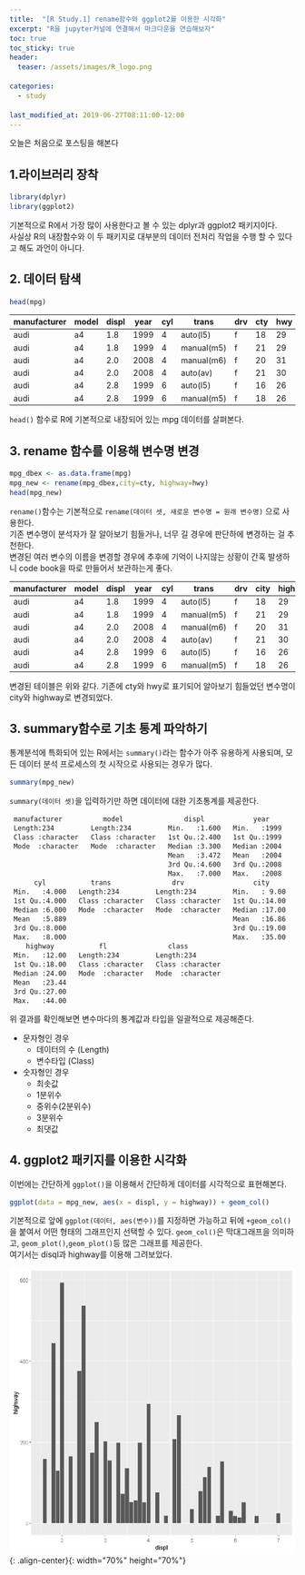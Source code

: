 ```yaml
---
title:  "[R Study.1] rename함수와 ggplot2를 이용한 시각화"
excerpt: "R을 jupyter커널에 연결해서 마크다운을 연습해보자"
toc: true
toc_sticky: true
header:
  teaser: /assets/images/R_logo.png

categories:
  - study

last_modified_at: 2019-06-27T08:11:00-12:00
---
```


오늘은 처음으로 포스팅을 해본다  

## 1.라이브러리 장착  


```R
library(dplyr)
library(ggplot2)
```
기본적으로 R에서 가장 많이 사용한다고 볼 수 있는 dplyr과 ggplot2 패키지이다.  
사실상 R의 내장함수와 이 두 패키지로 대부분의 데이터 전처리 작업을 수행 할 수 있다고 해도 과언이 아니다.  


## 2. 데이터 탐색  
```R
head(mpg)
```

<table>  
<thead><tr><th scope="col">manufacturer</th><th scope="col">model</th><th scope="col">displ</th><th scope="col">year</th><th scope="col">cyl</th><th scope="col">trans</th><th scope="col">drv</th><th scope="col">cty</th><th scope="col">hwy</th><th scope="col">fl</th><th scope="col">class</th></tr></thead>
<tbody>
	<tr><td>audi      </td><td>a4        </td><td>1.8       </td><td>1999      </td><td>4         </td><td>auto(l5)  </td><td>f         </td><td>18        </td><td>29        </td><td>p         </td><td>compact   </td></tr>
	<tr><td>audi      </td><td>a4        </td><td>1.8       </td><td>1999      </td><td>4         </td><td>manual(m5)</td><td>f         </td><td>21        </td><td>29        </td><td>p         </td><td>compact   </td></tr>
	<tr><td>audi      </td><td>a4        </td><td>2.0       </td><td>2008      </td><td>4         </td><td>manual(m6)</td><td>f         </td><td>20        </td><td>31        </td><td>p         </td><td>compact   </td></tr>
	<tr><td>audi      </td><td>a4        </td><td>2.0       </td><td>2008      </td><td>4         </td><td>auto(av)  </td><td>f         </td><td>21        </td><td>30        </td><td>p         </td><td>compact   </td></tr>
	<tr><td>audi      </td><td>a4        </td><td>2.8       </td><td>1999      </td><td>6         </td><td>auto(l5)  </td><td>f         </td><td>16        </td><td>26        </td><td>p         </td><td>compact   </td></tr>
	<tr><td>audi      </td><td>a4        </td><td>2.8       </td><td>1999      </td><td>6         </td><td>manual(m5)</td><td>f         </td><td>18        </td><td>26        </td><td>p         </td><td>compact   </td></tr>
</tbody>
</table>


```head()``` 함수로 R에 기본적으로 내장되어 있는 mpg 데이터를 살펴본다.  

## 3. rename 함수를 이용해 변수명 변경  

```R
mpg_dbex <- as.data.frame(mpg)
mpg_new <- rename(mpg_dbex,city=cty, highway=hwy)
head(mpg_new)
```
```rename()```함수는 기본적으로 ```rename(데이터 셋, 새로운 변수명 = 원래 변수명)``` 으로 사용한다.  
기존 변수명이 분석자가 잘 알아보기 힘들거나, 너무 길 경우에 판단하에 변경하는 걸 추천한다.  
변경된 여러 변수의 이름을 변경할 경우에 추후에 기억이 나지않는 상황이 간혹 발생하니 code book을 따로 만들어서 보관하는게 좋다.  

<table>
<thead><tr><th scope="col">manufacturer</th><th scope="col">model</th><th scope="col">displ</th><th scope="col">year</th><th scope="col">cyl</th><th scope="col">trans</th><th scope="col">drv</th><th scope="col">city</th><th scope="col">highway</th><th scope="col">fl</th><th scope="col">class</th></tr></thead>
<tbody>
	<tr><td>audi      </td><td>a4        </td><td>1.8       </td><td>1999      </td><td>4         </td><td>auto(l5)  </td><td>f         </td><td>18        </td><td>29        </td><td>p         </td><td>compact   </td></tr>
	<tr><td>audi      </td><td>a4        </td><td>1.8       </td><td>1999      </td><td>4         </td><td>manual(m5)</td><td>f         </td><td>21        </td><td>29        </td><td>p         </td><td>compact   </td></tr>
	<tr><td>audi      </td><td>a4        </td><td>2.0       </td><td>2008      </td><td>4         </td><td>manual(m6)</td><td>f         </td><td>20        </td><td>31        </td><td>p         </td><td>compact   </td></tr>
	<tr><td>audi      </td><td>a4        </td><td>2.0       </td><td>2008      </td><td>4         </td><td>auto(av)  </td><td>f         </td><td>21        </td><td>30        </td><td>p         </td><td>compact   </td></tr>
	<tr><td>audi      </td><td>a4        </td><td>2.8       </td><td>1999      </td><td>6         </td><td>auto(l5)  </td><td>f         </td><td>16        </td><td>26        </td><td>p         </td><td>compact   </td></tr>
	<tr><td>audi      </td><td>a4        </td><td>2.8       </td><td>1999      </td><td>6         </td><td>manual(m5)</td><td>f         </td><td>18        </td><td>26        </td><td>p         </td><td>compact   </td></tr>
</tbody>
</table>

변경된 테이블은 위와 같다. 기존에 cty와 hwy로 표기되어 알아보기 힘들었던 변수명이 city와 highway로 변경되었다.  


## 3. summary함수로 기초 통계 파악하기  
통계분석에 특화되어 있는 R에서는 ```summary()```라는 함수가 아주 유용하게 사용되며, 모든 데이터 분석 프로세스의 첫 시작으로 사용되는 경우가 많다.  
```R
summary(mpg_new)
```
```summary(데이터 셋)```을 입력하기만 하면 데이터에 대한 기초통계를 제공한다.  


     manufacturer          model               displ            year     
     Length:234         Length:234         Min.   :1.600   Min.   :1999  
     Class :character   Class :character   1st Qu.:2.400   1st Qu.:1999  
     Mode  :character   Mode  :character   Median :3.300   Median :2004  
                                           Mean   :3.472   Mean   :2004  
                                           3rd Qu.:4.600   3rd Qu.:2008  
                                           Max.   :7.000   Max.   :2008  
          cyl           trans               drv                 city      
     Min.   :4.000   Length:234         Length:234         Min.   : 9.00  
     1st Qu.:4.000   Class :character   Class :character   1st Qu.:14.00  
     Median :6.000   Mode  :character   Mode  :character   Median :17.00  
     Mean   :5.889                                         Mean   :16.86  
     3rd Qu.:8.000                                         3rd Qu.:19.00  
     Max.   :8.000                                         Max.   :35.00  
        highway           fl               class          
     Min.   :12.00   Length:234         Length:234        
     1st Qu.:18.00   Class :character   Class :character  
     Median :24.00   Mode  :character   Mode  :character  
     Mean   :23.44                                        
     3rd Qu.:27.00                                        
     Max.   :44.00                                        

위 결과를 확인해보면 변수마다의 통계값과 타입을 일괄적으로 제공해준다.  
- 문자형인 경우
  - 데이터의 수 (Length)
  - 변수타입 (Class)
- 숫자형인 경우
  - 최솟값
  - 1분위수
  - 중위수(2분위수)
  - 3분위수
  - 최댓값

## 4. ggplot2 패키지를 이용한 시각화  

이번에는 간단하게 ```ggplot()```을 이용해서 간단하게 데이터를 시각적으로 표현해본다.  

```R
ggplot(data = mpg_new, aes(x = displ, y = highway)) + geom_col()
```

기본적으로 앞에 ```ggplot(데이터, aes(변수))```를 지정하면 가능하고 뒤에 ```+geom_col()```을 붙여서 어떤 형태의 그래프인지 선택할 수 있다. ```geom_col()```은 막대그래프을 의미하고, ```geom_plot()```,```geom_plot()```등 많은 그래프를 제공한다.  
여기서는 disql과 highway를 이용해 그려보았다.




![png](/assets/images/output_9_1.png "ggplot을 이용한 막대그래프"){: .align-center}{: width="70%" height="70%"}